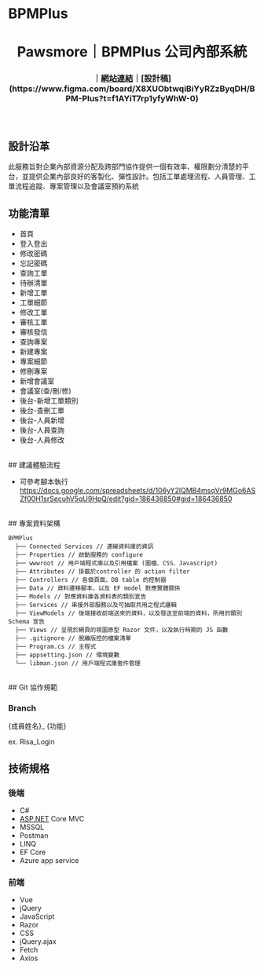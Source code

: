 # BPMPlus

<h1 align="center" style="font-weight: 700">Pawsmore｜BPMPlus 公司內部系統 </h1>
<div align="center" style="margin-bottom:24px">

### ｜[網站連結]([https://rocket-pawsmore.vercel.app/](https://bpmplus.azurewebsites.net/Login/Index?ReturnUrl=%2F))｜[設計稿](https://www.figma.com/board/X8XUObtwqiBiYyRZzByqDH/BPM-Plus?t=f1AYiT7rp1yfyWhW-0)
</div>
<br/>

## 設計沿革

此服務旨對企業內部資源分配及跨部門協作提供一個有效率、權限劃分清楚的平台，並提供企業內部良好的客製化、彈性設計。包括工單處理流程、人員管理、工單流程追蹤、專案管理以及會議室預約系統
<br>
## 功能清單

- 首頁
- 登入登出
- 修改密碼
- 忘記密碼
- 查詢工單
- 待辦清單
- 新增工單
- 工單細節
- 修改工單
- 審核工單
- 審核發信
- 查詢專案
- 新建專案
- 專案細節
- 修刪專案
- 新增會議室
- 會議室(查/刪/修)
- 後台-新增工單類別
- 後台-查刪工單
- 後台-人員新增
- 後台-人員查詢
- 後台-人員修改
<br>
## 建議體驗流程

- 可參考腳本執行 https://docs.google.com/spreadsheets/d/106yY2lQMB4msqVr9MGo6ASZf00H1srSecuhV5qU9HpQ/edit?gid=186436850#gid=186436850
<br>
## 專案資料架構

```
BPMPlus
  ├── Connected Services // 連線資料庫的資訊
  ├── Properties // 啟動服務的 configure 
  ├── wwwroot // 用戶端程式庫以及引用檔案 (圖檔、CSS、Javascript)
  ├── Attributes // 掛載於controller 的 action filter
  ├── Controllers // 各個頁面、DB table 的控制器
  ├── Data // 資料遷移腳本，以及 EF model 對應實體關係
  ├── Models // 對應資料庫各資料表的類別宣告
  ├── Services // 串接外部服務以及可抽取共用之程式邏輯
  ├── ViewModels // 後端接收前端送來的資料，以及發送至前端的資料，所用的類別 Schema 宣告
  ├── Views // 呈現於網頁的視圖原型 Razor 文件，以及執行時期的 JS 函數
  ├── .gitignore // 脫離版控的檔案清單
  ├── Program.cs // 主程式
  ├── appsetting.json // 環境變數
  └── libman.json // 用戶端程式庫套件管理
```
<br>
## Git 協作規範

### Branch

{成員姓名}_ {功能}  

ex.  Risa_Login
<br>
## 技術規格

### 後端

- C#
- [ASP.NET](http://ASP.NET) Core MVC
- MSSQL
- Postman
- LINQ
- EF Core
- Azure app service

### 前端

- Vue
- jQuery
- JavaScript
- Razor
- CSS
- jQuery.ajax
- Fetch
- Axios
